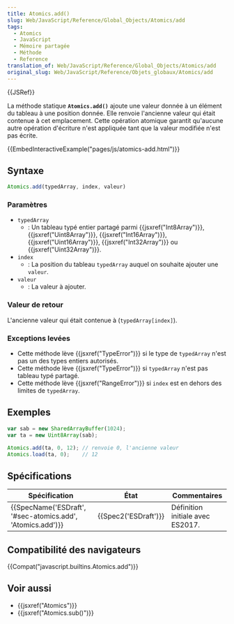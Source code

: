 ```yaml
---
title: Atomics.add()
slug: Web/JavaScript/Reference/Global_Objects/Atomics/add
tags:
  - Atomics
  - JavaScript
  - Mémoire partagée
  - Méthode
  - Reference
translation_of: Web/JavaScript/Reference/Global_Objects/Atomics/add
original_slug: Web/JavaScript/Reference/Objets_globaux/Atomics/add
---
```

{{JSRef}}

La méthode statique **`Atomics.add()`** ajoute une valeur donnée à un élément du tableau à une position donnée. Elle renvoie l'ancienne valeur qui était contenue à cet emplacement. Cette opération atomique garantit qu'aucune autre opération d'écriture n'est appliquée tant que la valeur modifiée n'est pas écrite.

{{EmbedInteractiveExample("pages/js/atomics-add.html")}}

## Syntaxe

```js
Atomics.add(typedArray, index, valeur)
```

### Paramètres

- `typedArray`
  - : Un tableau typé entier partagé parmi {{jsxref("Int8Array")}}, {{jsxref("Uint8Array")}}, {{jsxref("Int16Array")}}, {{jsxref("Uint16Array")}}, {{jsxref("Int32Array")}} ou {{jsxref("Uint32Array")}}.
- `index`
  - : La position du tableau `typedArray` auquel on souhaite ajouter une `valeur`.
- `valeur`
  - : La valeur à ajouter.

### Valeur de retour

L'ancienne valeur qui était contenue à (`typedArray[index]`).

### Exceptions levées

- Cette méthode lève {{jsxref("TypeError")}} si le type de `typedArray` n'est pas un des types entiers autorisés.
- Cette méthode lève {{jsxref("TypeError")}} si `typedArray` n'est pas tableau typé partagé.
- Cette méthode lève {{jsxref("RangeError")}} si `index` est en dehors des limites de `typedArray`.

## Exemples

```js
var sab = new SharedArrayBuffer(1024);
var ta = new Uint8Array(sab);

Atomics.add(ta, 0, 12); // renvoie 0, l'ancienne valeur
Atomics.load(ta, 0);    // 12
```

## Spécifications

| Spécification                                                                | État                         | Commentaires                     |
| ---------------------------------------------------------------------------- | ---------------------------- | -------------------------------- |
| {{SpecName('ESDraft', '#sec-atomics.add', 'Atomics.add')}} | {{Spec2('ESDraft')}} | Définition initiale avec ES2017. |

## Compatibilité des navigateurs

{{Compat("javascript.builtins.Atomics.add")}}

## Voir aussi

- {{jsxref("Atomics")}}
- {{jsxref("Atomics.sub()")}}
